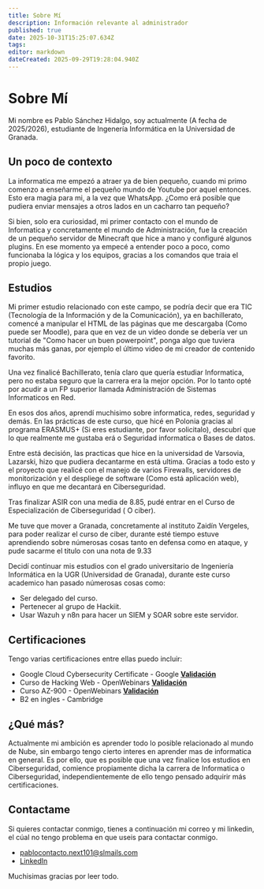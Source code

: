 ```yaml
---
title: Sobre Mí
description: Información relevante al administrador
published: true
date: 2025-10-31T15:25:07.634Z
tags: 
editor: markdown
dateCreated: 2025-09-29T19:28:04.940Z
---
```


# Sobre Mí
Mi nombre es Pablo Sánchez Hidalgo, soy actualmente (A fecha de 2025/2026), estudiante de Ingenería Informática en la Universidad de Granada.

## Un poco de contexto
La informatica me empezó a atraer ya de bien pequeño, cuando mi primo comenzo a enseñarme el pequeño mundo de Youtube por aquel entonces. Esto era magia para mi, a la vez que WhatsApp. ¿Como erá posible que pudiera enviar mensajes a otros lados en un cacharro tan pequeño?

Si bien, solo era curiosidad, mi primer contacto con el mundo de Informatica y concretamente el mundo de Administración, fue la creación de un pequeño servidor de Minecraft que hice a mano y configuré algunos plugins. En ese momento ya empecé a entender poco a poco, como funcionaba la lógica y los equipos, gracias a los comandos que traia el propio juego.

## Estudios
Mi primer estudio relacionado con este campo, se podría decir que era TIC (Tecnología de la Información y de la Comunicación), ya en bachillerato, comencé a manipular el HTML de las páginas que me descargaba (Como puede ser Moodle), para que en vez de un video donde se debería ver un tutorial de "Como hacer un buen powerpoint", ponga algo que tuviera muchas más ganas, por ejemplo el último video de mi creador de contenido favorito. 

Una vez finalicé Bachillerato, tenía claro que quería estudiar Informatica, pero no estaba seguro que la carrera era la mejor opción. Por lo tanto opté por acudir a un FP superior llamada Administración de Sistemas Informaticos en Red.

En esos dos años, aprendí muchisimo sobre informatica, redes, seguridad y demás. En las prácticas de este curso, que hicé en Polonia gracias al programa ERASMUS+ (Si eres estudiante, por favor solicitalo), descubrí que lo que realmente me gustaba erá o Seguridad informatica o Bases de datos.

Entre está decisión, las practicas que hice en la universidad de Varsovia, Lazarski, hizo que pudiera decantarme en está ultima. Gracias a todo esto y el proyecto que realicé con el manejo de varios Firewalls, servidores de monitorización y el despliege de software (Como está aplicación web), influyo en que me decantará en Ciberseguridad.

Tras finalizar ASIR con una media de 8.85, pudé entrar en el Curso de Especialización de Ciberseguridad ( O ciber).

Me tuve que mover a Granada, concretamente al instituto Zaidín Vergeles, para poder realizar el curso de ciber, durante esté tiempo estuve aprendiendo sobre númerosas cosas tanto en defensa como en ataque, y pude sacarme el titulo con una nota de 9.33

Decidí continuar mis estudios con el grado universitario de Ingeniería Informática en la UGR (Universidad de Granada), durante este curso academico han pasado númerosas cosas como:
- Ser delegado del curso.
- Pertenecer al grupo de Hackiit.
- Usar Wazuh y n8n para hacer un SIEM y SOAR sobre este servidor.
## Certificaciones 
Tengo varias certificaciones entre ellas puedo incluir:
- Google Cloud Cybersecurity Certificate - Google **[Validación](https://www.credly.com/badges/4ccc3bf0-ec63-4c0b-8cc5-da722e35a8c3/linked_in_profile)**
- Curso de Hacking Web - OpenWebinars **[Validación](https://openwebinars.net/cert/X3Xj)**
- Curso AZ-900 - OpenWebinars **[Validación](https://openwebinars.net/cert/X3Xj)**
- B2 en ingles - Cambridge

## ¿Qué más?
Actualmente mi ambición es aprender todo lo posible relacionado al mundo de Nube, sin embargo tengo cierto interes en aprender mas de informatica en general. Es por ello, que es posible que una vez finalice los estudios en Ciberseguridad, comience propiamente dicha la carrera de Informatica o Ciberseguridad, independientemente de ello tengo pensado adquirir más certificaciones.
## Contactame
Si quieres contactar conmigo, tienes a continuación mi correo y mi linkedin, el cúal no tengo problema en que useis para contactar conmigo.
- pablocontacto.next101@slmails.com
- [LinkedIn](https://www.linkedin.com/in/pablosanchezhidalgo)

Muchisimas gracias por leer todo.

